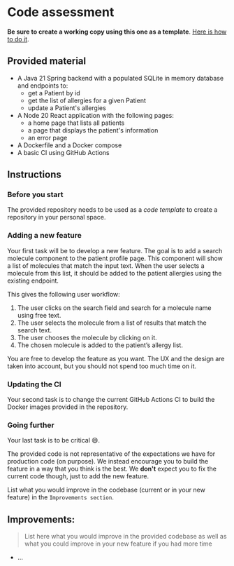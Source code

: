 # Code assessment

**Be sure to create a working copy using this one as a template**.
[Here is how to do it](https://github.com/synapse-medicine/fs-interview/wiki/How-to-start/). 

## Provided material

* A Java 21 Spring backend with a populated SQLite in memory database and endpoints to:
    * get a Patient by id
    * get the list of allergies for a given Patient
    * update a Patient's allergies
* A Node 20 React application with the following pages:
    * a home page that lists all patients
    * a page that displays the patient's information
    * an error page
* A Dockerfile and a Docker compose
* A basic CI using GitHub Actions

## Instructions

### Before you start 

The provided repository needs to be used as a *code template* to create a repository in your personal space. 


### Adding a new feature

Your first task will be to develop a new feature.
The goal is to add a search molecule component to the patient profile page.
This component will show a list of molecules that match the input text.
When the user selects a molecule from this list, it should be added to the patient allergies using the existing endpoint.

This gives the following user workflow:
1. The user clicks on the search field and search for a molecule name using free text.
2. The user selects the molecule from a list of results that match the search text.
3. The user chooses the molecule by clicking on it.
4. The chosen molecule is added to the patient’s allergy list.

You are free to develop the feature as you want. The UX and the design are taken into account, but you should not spend too much
time on it.

### Updating the CI

Your second task is to change the current GitHub Actions CI to build the Docker images provided in the repository.

### Going further

Your last task is to be critical :smile:.

The provided code is not representative of the expectations we have for production code (on purpose).
We instead encourage you to build the feature in a way that you think is the best.
We **don't** expect you to fix the current code though, just to add the new feature.

List what you would improve in the codebase (current or in your new feature) in the `Improvements section`.

## Improvements:

> List here what you would improve in the provided codebase as well as what you could improve in your new feature
> if you had more time

* ...
